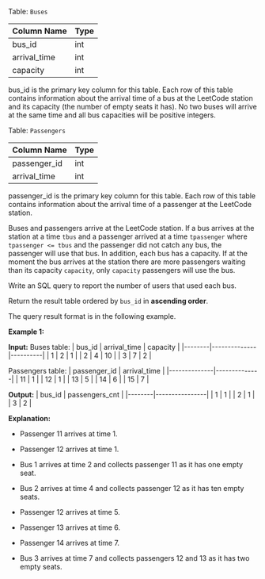 ﻿
Table:  `Buses`

| Column Name  | Type |
|--------------|------|
| bus_id       | int  |
| arrival_time | int  |
| capacity     | int  |

bus_id is the primary key column for this table.
Each row of this table contains information about the arrival time of a bus at the LeetCode station and its capacity (the number of empty seats it has).
No two buses will arrive at the same time and all bus capacities will be positive integers.

Table:  `Passengers`

| Column Name  | Type |
|--------------|------|
| passenger_id | int  |
| arrival_time | int  |

passenger_id is the primary key column for this table.
Each row of this table contains information about the arrival time of a passenger at the LeetCode station.

Buses and passengers arrive at the LeetCode station. If a bus arrives at the station at a time  `tbus`  and a passenger arrived at a time  `tpassenger`  where  `tpassenger <= tbus`  and the passenger did not catch any bus, the passenger will use that bus. In addition, each bus has a capacity. If at the moment the bus arrives at the station there are more passengers waiting than its capacity  `capacity`, only  `capacity`  passengers will use the bus.

Write an SQL query to report the number of users that used each bus.

Return the result table ordered by  `bus_id`  in  **ascending order**.

The query result format is in the following example.

**Example 1:**

**Input:** 
Buses table:
| bus_id | arrival_time | capacity |
|--------|--------------|----------|
| 1      | 2            | 1        |
| 2      | 4            | 10       |
| 3      | 7            | 2        |

Passengers table:
| passenger_id | arrival_time |
|--------------|--------------|
| 11           | 1            |
| 12           | 1            |
| 13           | 5            |
| 14           | 6            |
| 15           | 7            |

**Output:** 
| bus_id | passengers_cnt |
|--------|----------------|
| 1      | 1              |
| 2      | 1              |
| 3      | 2              |

**Explanation:** 
- Passenger 11 arrives at time 1.
- Passenger 12 arrives at time 1.
- Bus 1 arrives at time 2 and collects passenger 11 as it has one empty seat.

- Bus 2 arrives at time 4 and collects passenger 12 as it has ten empty seats.

- Passenger 12 arrives at time 5.
- Passenger 13 arrives at time 6.
- Passenger 14 arrives at time 7.
- Bus 3 arrives at time 7 and collects passengers 12 and 13 as it has two empty seats.
